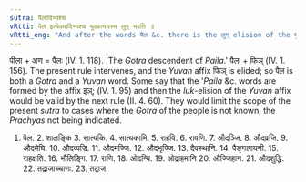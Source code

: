 ```yaml
---
sutra: पैलादिभ्यश्च
vRtti: पैल इत्येवमादिभ्यश्च युवप्रत्ययस्य लुग् भवति ॥
vRtti_eng: "And after the words पैल &c. there is the लुग् elision of the युवन् affix."
---
```

पीला + अण = पैलः (IV. 1. 118). 'The _Gotra_ descendent of _Paila_.' पैलः + फिञ् (IV. 1. 156). The present rule intervenes, and the _Yuvan_ affix फिञ् is elided; so पैल is both a _Gotra_ and a _Yuvan_ word. Some say that the '_Paila_ &c. words are formed by the affix इञ्; (IV. 1. 95) and then the _luk_-elision of the _Yuvan_ affix would be valid by the next rule (II. 4. 60). They would limit the scope of the present _sutra_ to cases where the _Gotra_ of the people is not known, the _Prachyas_ not being indicated.

1. पैल. 2. शालङ्कि 3. सात्यकि. 4. सात्यकामि. 5. राहवि. 6. रावणि. 7. औदञ्जि. 8. औदव्रजि. 9. औदमेघि. 10. औदव्यज्रि. 11. औदमज्जि. 12. औदभृज्जि. 13. दैवस्थानि. 14. पैङ्गलायनी. 15. राहक्षति. 16. भौलिङ्गि. 17. राणि. 18. ओदन्यि. 19. ओद्राहमानि 20. औज्जिहान. 21. औदशुद्धि. 22. तद्राजाच्चाणः. 23. तद्राज.
